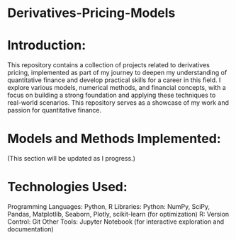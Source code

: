 # Derivatives-Pricing-Models

# Introduction:

This repository contains a collection of projects related to derivatives pricing, implemented as part of my journey to deepen my understanding of quantitative finance and develop practical skills for a career in this field. I explore various models, numerical methods, and financial concepts, with a focus on building a strong foundation and applying these techniques to real-world scenarios. This repository serves as a showcase of my work and passion for quantitative finance.

 # Models and Methods Implemented:

(This section will be updated as I progress.)

# Technologies Used:

Programming Languages: Python, R
Libraries:
Python: NumPy, SciPy, Pandas, Matplotlib, Seaborn, Plotly, scikit-learn (for optimization)
R: 
Version Control: Git
Other Tools: Jupyter Notebook (for interactive exploration and documentation)
